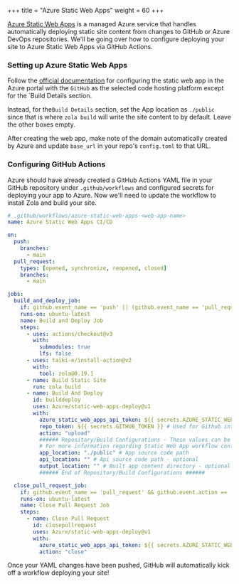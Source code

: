 +++
title = "Azure Static Web Apps"
weight = 60
+++

[Azure Static Web Apps](https://learn.microsoft.com/en-us/azure/static-web-apps/overview) is a managed Azure service that handles automatically deploying static site content from changes to GitHub or Azure DevOps repositories. We'll be going over how to configure deploying your site to Azure Static Web Apps via GitHub Actions.

### Setting up Azure Static Web Apps
Follow the [official documentation](https://learn.microsoft.com/en-us/azure/static-web-apps/get-started-portal?tabs=vanilla-javascript&pivots=github) for configuring the static web app in the Azure portal with the `GitHub` as the selected code hosting platform except for the `Build Details section.

Instead, for the`Build Details` section, set the App location as `./public` since that is where `zola build` will write the site content to by default. Leave the other boxes empty.

After creating the web app, make note of the domain automatically created by Azure and update `base_url` in your repo's `config.toml` to that URL.


### Configuring GitHub Actions
Azure should have already created a GitHub Actions YAML file in your GitHub repository under `.github/workflows` and configured secrets for deploying your app to Azure. Now we'll need to update the workflow to install Zola and build your site. 


```yaml
# .github/workflows/azure-static-web-apps-<web-app-name>
name: Azure Static Web Apps CI/CD

on:
  push:
    branches:
      - main
  pull_request:
    types: [opened, synchronize, reopened, closed]
    branches:
      - main

jobs:
  build_and_deploy_job:
    if: github.event_name == 'push' || (github.event_name == 'pull_request' && github.event.action != 'closed')
    runs-on: ubuntu-latest
    name: Build and Deploy Job
    steps:
      - uses: actions/checkout@v3
        with:
          submodules: true
          lfs: false
      - uses: taiki-e/install-action@v2
        with:
          tool: zola@0.19.1
      - name: Build Static Site
        run: zola build
      - name: Build And Deploy
        id: builddeploy
        uses: Azure/static-web-apps-deploy@v1
        with:
          azure_static_web_apps_api_token: ${{ secrets.AZURE_STATIC_WEB_APPS_API_TOKEN_<WEB_APP_NAME>}}
          repo_token: ${{ secrets.GITHUB_TOKEN }} # Used for Github integrations (i.e. PR comments)
          action: "upload"
          ###### Repository/Build Configurations - These values can be configured to match your app requirements. ######
          # For more information regarding Static Web App workflow configurations, please visit: https://aka.ms/swaworkflowconfig
          app_location: "./public" # App source code path
          api_location: "" # Api source code path - optional
          output_location: "" # Built app content directory - optional
          ###### End of Repository/Build Configurations ######

  close_pull_request_job:
    if: github.event_name == 'pull_request' && github.event.action == 'closed'
    runs-on: ubuntu-latest
    name: Close Pull Request Job
    steps:
      - name: Close Pull Request
        id: closepullrequest
        uses: Azure/static-web-apps-deploy@v1
        with:
          azure_static_web_apps_api_token: ${{ secrets.AZURE_STATIC_WEB_APPS_API_TOKEN<WEB_APP_NAME> }}
          action: "close"

```
Once your YAML changes have been pushed, GitHub will automatically kick off a workflow deploying your site!